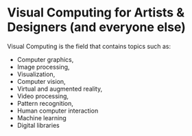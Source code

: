 # Visual Computing for Artists & Designers (and everyone else)

Visual Computing is the field that contains topics such as: 
* Computer graphics, 
* Image processing, 
* Visualization, 
* Computer vision, 
* Virtual and augmented reality, 
* Video processing, 
* Pattern recognition, 
* Human computer interaction
* Machine learning 
* Digital libraries

